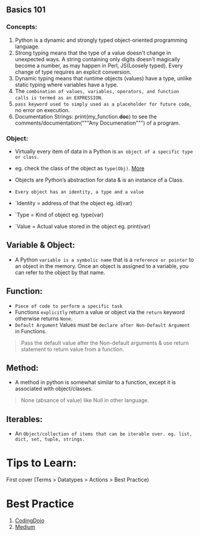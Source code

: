 ## Basics 101

### Concepts:
1. Python is a dynamic and strongly typed object-oriented programming language.
2. Strong typing means that the type of a value doesn't change in unexpected ways. A string containing only digits doesn't magically become a number, as may happen in Perl, JS(Loosely typed). Every change of type requires an explicit conversion.
3. Dynamic typing means that runtime objects (values) have a type, unlike static typing where variables have a type.
4. The `combination of values, variables, operators, and function calls is termed as an EXPRESSION`.
5. `pass keyword used to simply used as a placeholder for future code`, no error on execution.
6. Documentation Strings: print(my_function.__doc__) to see the comments/documentation("""Any Documenation""") of a program.


### Object:
- Virtually every item of data in a Python is `an object of a specific type or class.`
- eg. check the class of the object as `type(Obj)`. [More](https://realpython.com/python-variables/#object-references)

- Objects are Python’s abstraction for data & is an instance of a Class.
- `Every object has an identity, a type and a value`
- `Identity = address of that the object eg. id(var)
- `Type = Kind of object eg. type(var)
- `Value = Actual value stored in the object eg. print(var)

## Variable & Object:
- A Python `variable is a symbolic name` that is a `reference or pointer` to an object in the memory. Once an object is assigned to a variable, you can refer to the object by that name.

## Function:
- `Piece of code to perform a specific task`
- Functions `explicitly` return a value or object via the `return` keyword otherwise returns `None`.
- `Default Argument` Values must be `declare after Non-Default Argument` in Functions.
> Pass the default value after the Non-default arguments & use return statement to return value from a function.

## Method:
- A method in python is somewhat similar to a function, except it is associated with object/classes.

> None (absance of value) like Null in other language.

## Iterables: 
- An `Object/collection of items that can be iterable over. eg. list, dict, set, tuple, strings.`


# Tips to Learn:
First cover (Terms > Datatypes > Actions > Best Practice)



# Best Practice
1. [CodingDojo](https://www.codingdojo.com/blog/python-best-practices)
2. [Medium](https://medium.com/pythonland/30-python-best-practices-tips-and-tricks-19172564f9c)

